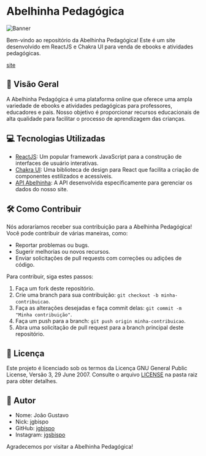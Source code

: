 # Abelhinha Pedagógica

![Banner](public/assets/banner.svg)

Bem-vindo ao repositório da Abelhinha Pedagógica! Este é um site desenvolvido em ReactJS e Chakra UI para venda de ebooks e atividades pedagógicas.

[site](https://abelhinhapedagogica.com.br/)

## :book: Visão Geral

A Abelhinha Pedagógica é uma plataforma online que oferece uma ampla variedade de ebooks e atividades pedagógicas para professores, educadores e pais. Nosso objetivo é proporcionar recursos educacionais de alta qualidade para facilitar o processo de aprendizagem das crianças.

## :computer: Tecnologias Utilizadas

- [ReactJS](https://reactjs.org/): Um popular framework JavaScript para a construção de interfaces de usuário interativas.
- [Chakra UI](https://chakra-ui.com/): Uma biblioteca de design para React que facilita a criação de componentes estilizados e acessíveis.
- [API Abelhinha](https://github.com/jgbispo/api-abelhinha): A API desenvolvida especificamente para gerenciar os dados do nosso site.

## :hammer_and_wrench: Como Contribuir

Nós adoraríamos receber sua contribuição para a Abelhinha Pedagógica! Você pode contribuir de várias maneiras, como:

- Reportar problemas ou bugs.
- Sugerir melhorias ou novos recursos.
- Enviar solicitações de pull requests com correções ou adições de código.

Para contribuir, siga estes passos:

1. Faça um fork deste repositório.
2. Crie uma branch para sua contribuição: `git checkout -b minha-contribuicao`.
3. Faça as alterações desejadas e faça commit delas: `git commit -m "Minha contribuição"`.
4. Faça um push para a branch: `git push origin minha-contribuicao`.
5. Abra uma solicitação de pull request para a branch principal deste repositório.

## :page_with_curl: Licença

Este projeto é licenciado sob os termos da Licença GNU General Public License, Versão 3, 29 June 2007. Consulte o arquivo [LICENSE](LICENSE) na pasta raiz para obter detalhes.

## :bust_in_silhouette: Autor

- Nome: João Gustavo
- Nick: jgbispo
- GitHub: [jgbispo](https://github.com/jgbispo)
- Instagram: [jgsbispo](https://instagram.com/jgsbispo)

Agradecemos por visitar a Abelhinha Pedagógica!
